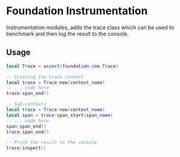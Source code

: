 # Foundation Instrumentation

Instrumentation modules, adds the trace class which can be used to benchmark and then log the result to the console.

## Usage

```lua
local Trace = assert(foundation.com.Trace)

-- Creating the trace context
local trace = Trace:new(context_name)
-- ... code here
trace:span_end()

-- Sub-contexts
local trace = Trace:new(context_name)
local span = trace:span_start(span_name)
-- ... code here
span:span_end()
trace:span_end()

-- Print the result to the console
trace:inspect()
```

